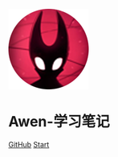 <!-- _coverpage.md -->

![logo](image/Logo.png)

# **Awen-学习笔记**

[GitHub](https://github.com/YlAwen)
[Start](./README.md)

<!-- 背景图片 -->

<!-- ![](_media/bg.png) -->

<!-- 背景色 -->

<!-- ![color](#f0f0f0) -->
